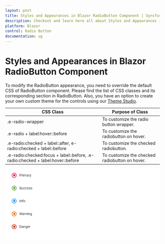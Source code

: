 ```yaml
---
layout: post
title: Styles and Appearances in Blazor RadioButton Component | Syncfusion
description: Checkout and learn here all about Styles and Appearances in Syncfusion Blazor RadioButton component and more.
platform: Blazor
control: Radio Button
documentation: ug
---
```


# Styles and Appearances in Blazor RadioButton Component

To modify the RadioButton appearance, you need to override the default CSS of RadioButton component. Please find the list of CSS classes and its corresponding section in RadioButton. Also, you have an option to create your own custom theme for the controls using our [Theme Studio](https://blazor.syncfusion.com/themestudio/?theme=material).

| CSS Class | Purpose of Class |
| ----- | ----- |
| .e-radio-wrapper | To customize the radio button wrapper. |
| .e-radio + label:hover::before | To customize the radiobutton on hover. |
| .e-radio:checked + label::after, e-radio:checked + label::before | To customize the checked radiobutton. |
| .e-radio:checked:focus + label::before, .e-radio:checked + label:hover::before | To customize the checked radiobutton on hover. |

![Blazor RadioButton with Style and Appearance](./images/blazor-radiobutton-style-and-appearance.png)